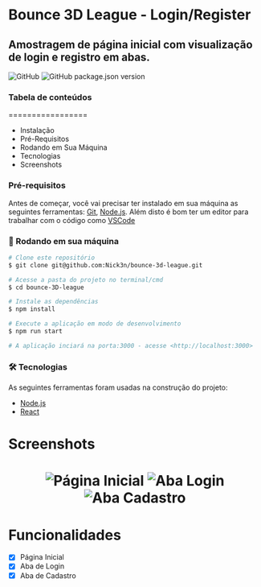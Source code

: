 # Bounce 3D League - Login/Register
## Amostragem de página inicial com visualização de login e registro em abas.
![GitHub](https://img.shields.io/github/license/Nick3n/bounce-3d-league)
![GitHub package.json version](https://img.shields.io/github/package-json/v/Nick3n/bounce-3d-league)

### Tabela de conteúdos
=================

 * Instalação
 * Pré-Requisitos
 * Rodando em Sua Máquina
 * Tecnologias
 * Screenshots

### Pré-requisitos

Antes de começar, você vai precisar ter instalado em sua máquina as seguintes ferramentas:
[Git](https://git-scm.com), [Node.js](https://nodejs.org/en/). 
Além disto é bom ter um editor para trabalhar com o código como [VSCode](https://code.visualstudio.com/)

### 🎲 Rodando em sua máquina

```bash
# Clone este repositório
$ git clone git@github.com:Nick3n/bounce-3d-league.git

# Acesse a pasta do projeto no terminal/cmd
$ cd bounce-3D-league

# Instale as dependências
$ npm install

# Execute a aplicação em modo de desenvolvimento
$ npm run start

# A aplicação inciará na porta:3000 - acesse <http://localhost:3000>
```

### 🛠 Tecnologias

As seguintes ferramentas foram usadas na construção do projeto:

- [Node.js](https://nodejs.org/en/)
- [React](https://pt-br.reactjs.org/)

# Screenshots
<h1 align="center">
  <img alt="Página Inicial" title="#PaginaInicial" src="https://imgur.com/yQClDRa.png" />
  <img alt="Aba Login" title="#AbaLogin" src="https://imgur.com/xPKo6BS.png" />
  <img alt="Aba Cadastro" title="#AbaCadastro" src="https://imgur.com/vX6XfBT.png" />
</h1>

 # 	Funcionalidades
- [x] Página Inicial
- [x] Aba de Login
- [x] Aba de Cadastro
